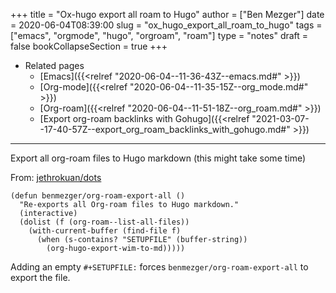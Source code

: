 +++
title = "Ox-hugo export all roam to Hugo"
author = ["Ben Mezger"]
date = 2020-06-04T08:39:00
slug = "ox_hugo_export_all_roam_to_hugo"
tags = ["emacs", "orgmode", "hugo", "orgroam", "roam"]
type = "notes"
draft = false
bookCollapseSection = true
+++

-   Related pages
    -   [Emacs]({{<relref "2020-06-04--11-36-43Z--emacs.md#" >}})
    -   [Org-mode]({{<relref "2020-06-04--11-35-15Z--org_mode.md#" >}})
    -   [Org-roam]({{<relref "2020-06-04--11-51-18Z--org_roam.md#" >}})
    -   [Export org-roam backlinks with Gohugo]({{<relref "2021-03-07--17-40-57Z--export_org_roam_backlinks_with_gohugo.md#" >}})

---

Export all org-roam files to Hugo markdown (this might take some time)

From: [jethrokuan/dots](https://github.com/jethrokuan/dots/blob/0064ea2aab667f115a14ce48292731db46302c53/.doom.d/config.el#L488)

```emacs-lisp
(defun benmezger/org-roam-export-all ()
  "Re-exports all Org-roam files to Hugo markdown."
  (interactive)
  (dolist (f (org-roam--list-all-files))
    (with-current-buffer (find-file f)
      (when (s-contains? "SETUPFILE" (buffer-string))
        (org-hugo-export-wim-to-md)))))
```

Adding an empty `#+SETUPFILE:` forces `benmezger/org-roam-export-all` to export
the file.
